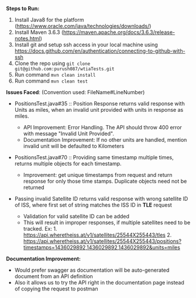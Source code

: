 **Steps to Run:**
1. Install Java8 for the platform (https://www.oracle.com/java/technologies/downloads/)
2. Install Maven 3.6.3 (https://maven.apache.org/docs/3.6.3/release-notes.html)
3. Install git and setup ssh access in your local machine using https://docs.github.com/en/authentication/connecting-to-github-with-ssh
4. Clone the repo using `git clone git@github.com:purush087/wtiaTests.git`
5. Run command `mvn clean install`
6. Run command `mvn clean test`

**Issues Faced**: (Convention used: FileName#LineNumber)
* PositionsTest.java#35 :: Position Response returns valid response with Units as miles, when an invalid unit provided with units in response as miles.
    * API Improvement: Error Handling. The API should throw 400 error with message "Invalid Unit Provided".
    * Documentation Improvement: If no other units are handled, mention invalid unit will be defaulted to Kilometers
  
* PositionsTest.java#70 :: Providing same timestamp multiple times, returns multiple objects for each timestamp.
    * Improvement: get unique timestamps from request and return response for only those time stamps. Duplicate objects need not be returned
  
* Passing invalid Satellite ID returns valid response with wrong satellite ID of ISS, where first set of string matches the ISS ID in **TLE** request
    * Validation for valid satellite ID can be added
    * This will result in improper responses, if multiple satellites need to be tracked.
  Ex: 1. https://api.wheretheiss.at/v1/satellites/25544X255443/tles
      2. https://api.wheretheiss.at/v1/satellites/25544X255443/positions?timestamps=1436029892,1436029892,1436029892&units=miles
  

**Documentation Improvement:**

* Would prefer swagger as documentation will be auto-generated document from an API definition
* Also it allows us to try the API right in the documentation page instead of copying the request to postman
